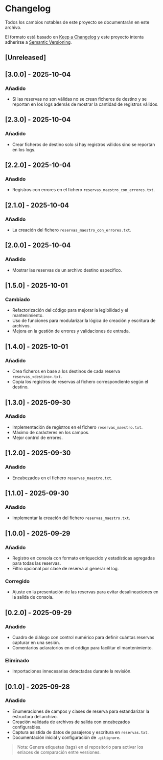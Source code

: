 # Changelog

Todos los cambios notables de este proyecto se documentarán en este archivo.

El formato está basado en [Keep a Changelog](https://keepachangelog.com/es-ES/1.0.0/) y este proyecto intenta adherirse a [Semantic Versioning](https://semver.org/lang/es/).

## [Unreleased]

## [3.0.0] - 2025-10-04
### Añadido
- Si las reservas no son válidas no se crean ficheros de destino y se reportan en los logs además de mostrar la cantidad de registros válidos.

## [2.3.0] - 2025-10-04
### Añadido
- Crear ficheros de destino solo si hay registros válidos sino se reportan en los logs.

## [2.2.0] - 2025-10-04
### Añadido
- Registros con errores en el fichero `reservas_maestro_con_errores.txt`.

## [2.1.0] - 2025-10-04
### Añadido
- La creación del fichero `reservas_maestro_con_errores.txt`.

## [2.0.0] - 2025-10-04
### Añadido
- Mostrar las reservas de un archivo destino específico.

## [1.5.0] - 2025-10-01
### Cambiado
- Refactorización del código para mejorar la legibilidad y el mantenimiento.
- Uso de funciones para modularizar la lógica de creación y escritura de archivos.
- Mejora en la gestión de errores y validaciones de entrada.

## [1.4.0] - 2025-10-01
### Añadido
- Crea ficheros en base a los destinos de cada reserva `reservas_<destino>.txt`.
- Copia los registros de reservas al fichero correspondiente según el destino.

## [1.3.0] - 2025-09-30
### Añadido
- Implementación de registros en el fichero `reservas_maestro.txt`.
- Máximo de carácteres en los campos.
- Mejor control de errores.

## [1.2.0] - 2025-09-30
### Añadido
- Encabezados en el fichero `reservas_maestro.txt`.

## [1.1.0] - 2025-09-30
### Añadido
- Implementar la creación del fichero `reservas_maestro.txt`.

## [1.0.0] - 2025-09-29
### Añadido
- Registro en consola con formato enriquecido y estadísticas agregadas para todas las reservas.
- Filtro opcional por clase de reserva al generar el log.

### Corregido
- Ajuste en la presentación de las reservas para evitar desalineaciones en la salida de consola.

## [0.2.0] - 2025-09-29
### Añadido
- Cuadro de diálogo con control numérico para definir cuántas reservas capturar en una sesión.
- Comentarios aclaratorios en el código para facilitar el mantenimiento.
### Eliminado
- Importaciones innecesarias detectadas durante la revisión.

## [0.1.0] - 2025-09-28
### Añadido
- Enumeraciones de campos y clases de reserva para estandarizar la estructura del archivo.
- Creación validada de archivos de salida con encabezados configurables.
- Captura asistida de datos de pasajeros y escritura en `reservas.txt`.
- Documentación inicial y configuración de `.gitignore`.

> Nota: Genera etiquetas (tags) en el repositorio para activar los enlaces de comparación entre versiones.
